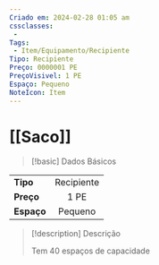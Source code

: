 ```yaml
---
Criado em: 2024-02-28 01:05 am
cssclasses:
 - 
Tags:
 - Item/Equipamento/Recipiente
Tipo: Recipiente
Preço: 0000001 PE
PreçoVisivel: 1 PE
Espaço: Pequeno
NoteIcon: Item
---
```

# [[Saco]]

> [!basic] Dados Básicos
> 
|            |     |
| ---------- |:---:|
| **Tipo**   |  Recipiente   |
| **Preço**  |   1 PE   |
| **Espaço** |   Pequeno   |
>
 
> [!description] Descrição
> 
> Tem 40 espaços de capacidade
